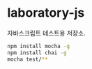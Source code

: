 # laboratory-js

자바스크립트 테스트용 저장소.

```bash
npm install mocha -g
npm install chai -g
mocha test/**
```

